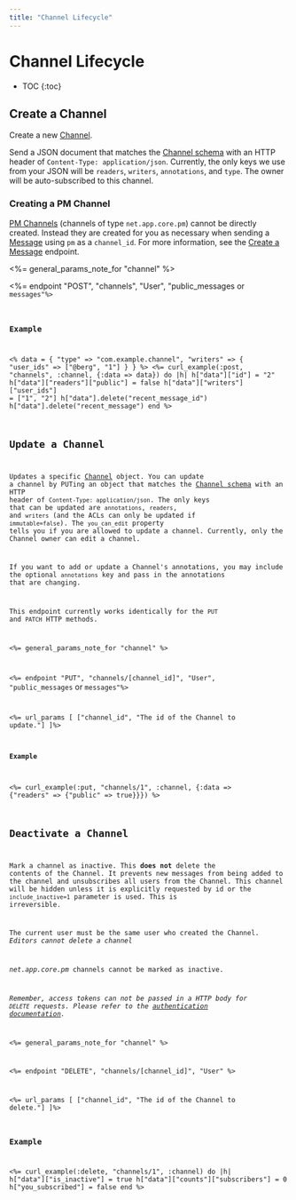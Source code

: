 ```yaml
---
title: "Channel Lifecycle"
---
```


# Channel Lifecycle

* TOC
{:toc}

## Create a Channel

Create a new [Channel](/reference/resources/channel/).

Send a JSON document that matches the [Channel schema](/reference/resources/channel/) with an HTTP header of `Content-Type: application/json`. Currently, the only keys we use from your JSON will be `readers`, `writers`, `annotations`, and `type`. The owner will be auto-subscribed to this channel.

### Creating a PM Channel

[PM Channels](/reference/resources/channel/#private-message) (channels of type `net.app.core.pm`) cannot be directly created. Instead they are created for you as necessary when sending a [Message](/reference/resources/message/) using `pm` as a `channel_id`. For more information, see the [Create a Message](/reference/resources/message/lifecycle/#create-a-message) endpoint.

<%= general_params_note_for "channel" %>

<%= endpoint "POST", "channels", "User", "public_messages</code> or <code>messages"%>

### Example

<% data = {
    "type" => "com.example.channel",
    "writers" => {
        "user_ids" => ["@berg", "1"]
    }
} %>
<%= curl_example(:post, "channels", :channel, {:data => data}) do |h|
    h["data"]["id"] = "2"
    h["data"]["readers"]["public"] = false
    h["data"]["writers"]["user_ids"] = ["1", "2"]
    h["data"].delete("recent_message_id")
    h["data"].delete("recent_message")
end %>

## Update a Channel

Updates a specific [Channel](/reference/resources/channel/) object. You can update a channel by PUTing an object that matches the [Channel schema](/reference/resources/channel/) with an HTTP header of `Content-Type: application/json`. The only keys that can be updated are `annotations`, `readers`, and `writers` (and the ACLs can only be updated if `immutable=false`). The `you_can_edit` property tells you if you are allowed to update a channel. Currently, only the Channel owner can edit a channel.

If you want to add or update a Channel's annotations, you may include the optional `annotations` key and pass in the annotations that are changing.

This endpoint currently works identically for the `PUT` and `PATCH` HTTP methods.

<%= general_params_note_for "channel" %>

<%= endpoint "PUT", "channels/[channel_id]", "User", "public_messages</code> or <code>messages"%>

<%= url_params [
    ["channel_id", "The id of the Channel to update."]
]%>

#### Example

<%= curl_example(:put, "channels/1", :channel, {:data => {"readers" => {"public" => true}}}) %>

## Deactivate a Channel

Mark a channel as inactive. This **does not** delete the contents of the Channel. It prevents new messages from being added to the channel and unsubscribes all users from the Channel. This channel will be hidden unless it is explicitly requested by id or the `include_inactive=1` parameter is used. This is irreversible.

The current user must be the same user who created the Channel. *Editors cannot delete a channel*

*net.app.core.pm* channels cannot be marked as inactive.

*Remember, access tokens can not be passed in a HTTP body for `DELETE` requests. Please refer to the [authentication documentation](/reference/authentication/#making-authenticated-api-requests).*

<%= general_params_note_for "channel" %>

<%= endpoint "DELETE", "channels/[channel_id]", "User" %>

<%= url_params [
    ["channel_id", "The id of the Channel to delete."]
]%>

### Example

<%= curl_example(:delete, "channels/1", :channel) do |h|
    h["data"]["is_inactive"] = true
    h["data"]["counts"]["subscribers"] = 0
    h["you_subscribed"] = false
end %>
